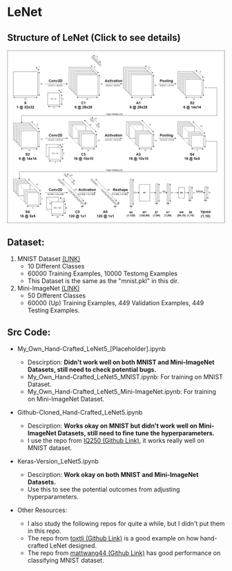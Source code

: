 # LeNet

## Structure of LeNet (Click to see details)
![Structure of LeNet](https://github.com/Ratherman/AI/blob/main/DeepLearning/HW3/imgs/LeNet_Mnist.png)

## Dataset:
1. MNIST Dataset [(LINK)](https://www.kaggle.com/c/digit-recognizer/data)
    * 10 Different Classes
    * 60000 Training Examples, 10000 Testomg Examples
    * This Dataset is the same as the "mnist.pkl" in this dir.
2. Mini-ImageNet [(LINK)](https://drive.google.com/file/d/1kwYYWL67O0Dcbx3dvZIfbGg9NiHdyisr/view)
    * 50 Different Classes
    * 60000 (Up) Training Examples, 449 Validation Examples, 449 Testing Examples.

## Src Code:
* My_Own_Hand-Crafted_LeNet5_[Placeholder].ipynb
    * Descirption: **Didn't work well on both MNIST and Mini-ImageNet Datasets, still need to check potential bugs.**
    * My_Own_Hand-Crafted_LeNet5_MNIST.ipynb: For training on MNIST Dataset.
    * My_Own_Hand-Crafted_LeNet5_Mini-ImageNet.ipynb: For training on Mini-ImageNet Dataset.

* Github-Cloned_Hand-Crafted_LeNet5.ipynb
    * Descirption: **Works okay on MNIST but didn't work well on Mini-ImageNet Datasets, still need to fine tune the hyperparameters.**
    * I use the repo from [IQ250 (Github Link)](https://github.com/IQ250/LeNet-by-Numpy), it works really well on MNIST dataset. 

* Keras-Version_LeNet5.ipynb
    * Descirption: **Work okay on both MNIST and Mini-ImageNet Datasets.**
    * Use this to see the potential outcomes from adjusting hyperparameters.
* Other Resources:
    * I also study the following repos for quite a while, but I didn't put them in this repo.
    * The repo from [toxtli (Github Link)](https://github.com/toxtli/lenet-5-mnist-from-scratch-numpy) is a good example on how hand-crafted LeNet designed.
    * The repo from [mattwang44 (Github Link)](https://github.com/mattwang44/LeNet-from-Scratch) has good performance on classifying MNIST dataset.